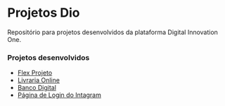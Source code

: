 # Projetos Dio
Repositório para projetos desenvolvidos da plataforma Digital Innovation One.

### Projetos desenvolvidos
* [Flex Projeto](https://github.com/thiagocezarns/projetos-dio/tree/main/flex-projeto)
* [Livraria Online](https://github.com/thiagocezarns/projetos-dio/tree/main/livraria-online)
* [Banco Digital](https://github.com/thiagocezarns/projetos-dio/tree/main/banco-digital)
* [Página de Login do Intagram](https://github.com/thiagocezarns/projetos-dio/tree/main/instagram-dio)
